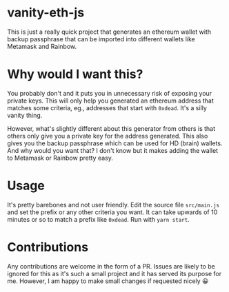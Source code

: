 # vanity-eth-js

This is just a really quick project that generates an ethereum wallet with backup passphrase that can be imported into different wallets like Metamask and Rainbow.

# Why would I want this?

You probably don't and it puts you in unnecessary risk of exposing your private keys. This will only help you generated an ethereum address that matches some criteria, eg., addresses that start with `0xdead`. It's a silly vanity thing.

However, what's slightly different about this generator from others is that others only give you a private key for the address generated. This also gives you the backup passphrase which can be used for HD (brain) wallets. And why would you want that? I don't know but it makes adding the wallet to Metamask or Rainbow pretty easy.

# Usage

It's pretty barebones and not user friendly. Edit the source file `src/main.js` and set the prefix or any other criteria you want. It can take upwards of 10 minutes or so to match a prefix like `0xdead`. Run with `yarn start`.

# Contributions

Any contributions are welcome in the form of a PR. Issues are likely to be ignored for this as it's such a small project and it has served its purpose for me. However, I am happy to make small changes if requested nicely 😀
